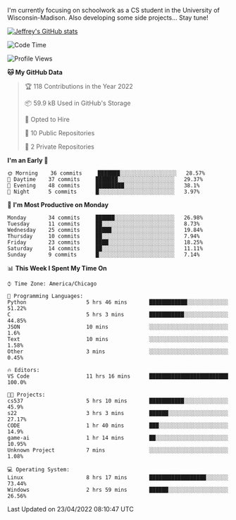

I'm currently focusing on schoolwork as a CS student in the University of Wisconsin-Madison.
Also developing some side projects...
Stay tune!

<!-- [![wakatime](https://wakatime.com/badge/user/99a12255-d5fa-4530-a56f-b1f6efe8669d.svg?style=for-the-badge)](https://wakatime.com/@99a12255-d5fa-4530-a56f-b1f6efe8669d) -->

[![Jeffrey's GitHub stats](https://github-readme-stats.vercel.app/api?username=slijeff&count_private=true&show_icons=true)](https://github.com/anuraghazra/github-readme-stats)

<!-- [![Jeffrey's wakatime stats](https://github-readme-stats.vercel.app/api/wakatime?username=slijeff&custom_title=Coding+Time+Last+Week)](https://github.com/slijeff/github-readme-stats) -->

<!-- [![Top Langs](https://github-readme-stats.vercel.app/api/top-langs/?username=slijeff&count_private=true&langs_count=8&hide=javascript&custom_title=Repo+Languages)](https://github.com/anuraghazra/github-readme-stats) -->

<!--START_SECTION:waka-->
![Code Time](http://img.shields.io/badge/Code%20Time-27%20hrs%2016%20mins-blue)

![Profile Views](http://img.shields.io/badge/Profile%20Views-78-blue)

**🐱 My GitHub Data** 

> 🏆 118 Contributions in the Year 2022
 > 
> 📦 59.9 kB Used in GitHub's Storage 
 > 
> 💼 Opted to Hire
 > 
> 📜 10 Public Repositories 
 > 
> 🔑 2 Private Repositories  
 > 
**I'm an Early 🐤** 

```text
🌞 Morning    36 commits     ███████░░░░░░░░░░░░░░░░░░   28.57% 
🌆 Daytime    37 commits     ███████░░░░░░░░░░░░░░░░░░   29.37% 
🌃 Evening    48 commits     █████████░░░░░░░░░░░░░░░░   38.1% 
🌙 Night      5 commits      █░░░░░░░░░░░░░░░░░░░░░░░░   3.97%

```
📅 **I'm Most Productive on Monday** 

```text
Monday       34 commits     ██████░░░░░░░░░░░░░░░░░░░   26.98% 
Tuesday      11 commits     ██░░░░░░░░░░░░░░░░░░░░░░░   8.73% 
Wednesday    25 commits     █████░░░░░░░░░░░░░░░░░░░░   19.84% 
Thursday     10 commits     ██░░░░░░░░░░░░░░░░░░░░░░░   7.94% 
Friday       23 commits     ████░░░░░░░░░░░░░░░░░░░░░   18.25% 
Saturday     14 commits     ██░░░░░░░░░░░░░░░░░░░░░░░   11.11% 
Sunday       9 commits      █░░░░░░░░░░░░░░░░░░░░░░░░   7.14%

```


📊 **This Week I Spent My Time On** 

```text
⌚︎ Time Zone: America/Chicago

💬 Programming Languages: 
Python                   5 hrs 46 mins       ████████████░░░░░░░░░░░░░   51.22% 
C                        5 hrs 3 mins        ███████████░░░░░░░░░░░░░░   44.85% 
JSON                     10 mins             ░░░░░░░░░░░░░░░░░░░░░░░░░   1.6% 
Text                     10 mins             ░░░░░░░░░░░░░░░░░░░░░░░░░   1.58% 
Other                    3 mins              ░░░░░░░░░░░░░░░░░░░░░░░░░   0.45%

🔥 Editors: 
VS Code                  11 hrs 16 mins      █████████████████████████   100.0%

🐱‍💻 Projects: 
cs537                    5 hrs 10 mins       ███████████░░░░░░░░░░░░░░   45.9% 
s22                      3 hrs 3 mins        ██████░░░░░░░░░░░░░░░░░░░   27.17% 
CODE                     1 hr 40 mins        ███░░░░░░░░░░░░░░░░░░░░░░   14.9% 
game-ai                  1 hr 14 mins        ██░░░░░░░░░░░░░░░░░░░░░░░   10.95% 
Unknown Project          7 mins              ░░░░░░░░░░░░░░░░░░░░░░░░░   1.08%

💻 Operating System: 
Linux                    8 hrs 17 mins       ██████████████████░░░░░░░   73.44% 
Windows                  2 hrs 59 mins       ██████░░░░░░░░░░░░░░░░░░░   26.56%

```


 Last Updated on 23/04/2022 08:10:47 UTC
<!--END_SECTION:waka-->

